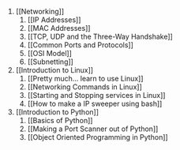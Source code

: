 1. [[Networking]]
	1. [[IP Addresses]]
	2. [[MAC Addresses]]
	3. [[TCP, UDP and the Three-Way Handshake]]
	4. [[Common Ports and Protocols]]
	5. [[OSI Model]]
	6. [[Subnetting]]
2. [[Introduction to Linux]]
	1. [[Pretty much... learn to use Linux]]
	2. [[Networking Commands in Linux]]
	3. [[Starting and Stopping services in Linux]]
	4. [[How to make a IP sweeper using bash]]
3. [[Introduction to Python]]
	1. [[Basics of Python]]
	2. [[Making a Port Scanner out of Python]]
	3. [[Object Oriented Programming in Python]]
